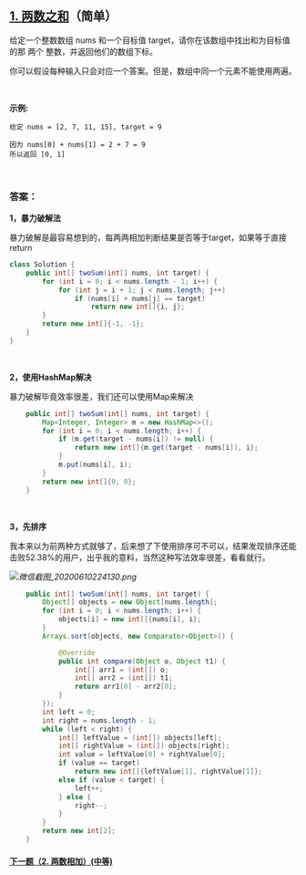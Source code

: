 ## [1. 两数之和](https://leetcode-cn.com/problems/two-sum/)（简单）

给定一个整数数组 nums 和一个目标值 target，请你在该数组中找出和为目标值的那 两个 整数，并返回他们的数组下标。

你可以假设每种输入只会对应一个答案。但是，数组中同一个元素不能使用两遍。

<br/>

**示例:**

```
给定 nums = [2, 7, 11, 15], target = 9

因为 nums[0] + nums[1] = 2 + 7 = 9
所以返回 [0, 1]
```

<br/>

### 答案：

**1，暴力破解法**

暴力破解是最容易想到的，每两两相加判断结果是否等于target，如果等于直接return

```java
class Solution {
    public int[] twoSum(int[] nums, int target) {
        for (int i = 0; i < nums.length - 1; i++) {
            for (int j = i + 1; j < nums.length; j++)
                if (nums[i] + nums[j] == target)
                    return new int[]{i, j};
        }
        return new int[]{-1, -1};
    }
}
```

<br/>

**2，使用HashMap解决**

暴力破解毕竟效率很差，我们还可以使用Map来解决

```java
    public int[] twoSum(int[] nums, int target) {
        Map<Integer, Integer> m = new HashMap<>();
        for (int i = 0; i < nums.length; i++) {
            if (m.get(target - nums[i]) != null) {
                return new int[]{m.get(target - nums[i]), i};
            }
            m.put(nums[i], i);
        }
        return new int[]{0, 0};
    }
```

  <br/>

**3，先排序**

我本来以为前两种方式就够了，后来想了下使用排序可不可以，结果发现排序还能击败52.38%的用户，出乎我的意料，当然这种写法效率很差，看看就行。

*![微信截图_20200610224130.png](https://pic.leetcode-cn.com/a8c267f2b29ba4eb48b0b21fe94eeae1ce969d959cfe34f2d758379e4dbb872f-%E5%BE%AE%E4%BF%A1%E6%88%AA%E5%9B%BE_20200610224130.png)*

```java
    public int[] twoSum(int[] nums, int target) {
        Object[] objects = new Object[nums.length];
        for (int i = 0; i < nums.length; i++) {
            objects[i] = new int[]{nums[i], i};
        }
        Arrays.sort(objects, new Comparator<Object>() {

            @Override
            public int compare(Object o, Object t1) {
                int[] arr1 = (int[]) o;
                int[] arr2 = (int[]) t1;
                return arr1[0] - arr2[0];
            }
        });
        int left = 0;
        int right = nums.length - 1;
        while (left < right) {
            int[] leftValue = (int[]) objects[left];
            int[] rightValue = (int[]) objects[right];
            int value = leftValue[0] + rightValue[0];
            if (value == target)
                return new int[]{leftValue[1], rightValue[1]};
            else if (value < target) {
                left++;
            } else {
                right--;
            }
        }
        return new int[2];
    }
```

 

####   [下一题（2. 两数相加）(中等)](https://github.com/sdwwld/leetCode/blob/master/src/main/java/com/wld/java/leetcode/leetCode0002.md)

